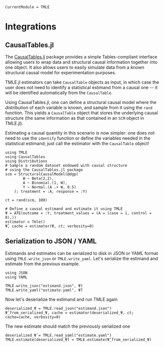 ```@meta
CurrentModule = TMLE
```

# Integrations


## CausalTables.jl

The [CausalTables.jl](https://salbalkus.github.io/CausalTables.jl/dev/) package provides a simple Tables-compliant interface allowing users to wrap data and structural causal information together into one object. It also allows users to easily simulate data from a *known* structural causal model for experimentation purposes.

TMLE.jl estimators can take `CausalTable` objects as input, in which case the user does not need to identify a statistical estimand from a causal one -- it will be identified automatically from the `CausalTable`. 

Using CausalTables.jl, one can define a structural causal model where the distribution of each variable is known, and sample from it using the `rand` function. This yields a `CausalTable` object that stores the underlying causal structure (the same information as that contained in an `SCM` object in TMLE.jl). 

Estimating a causal quantity in this scenario is now simpler: one does not need to use the `identify` function or define the variables needed in the statistical estimand; just call the estimator with the `CausalTable` object!


```@example integrations
using TMLE
using CausalTables
using Distributions
# Sample a random dataset endowed with causal structure
# using the CausalTables.jl package
scm = StructuralCausalModel(@dgp(
        W ~ Beta(2,2),
        A ~ Binomial.(1, W),
        Y ~ Normal.(A .+ W, 0.5)
    ); treatment = :A, response = :Y)

ct = rand(scm, 100)

# Define a causal estimand and estimate it using TMLE
Ψ = ATE(outcome = :Y, treatment_values = (A = (case = 1, control = 0),))
estimator = Tmle()
Ψ̂, cache = estimator(Ψ, ct; verbosity=0)
```

## Serialization to JSON / YAML

Estimands and estimates can be serialized to disk in JSON or YAML format using `TMLE.write_json` or `TMLE.write_yaml`. Let's serialize the estimand and estimate from the previous example.

```@example integrations
using JSON
using YAML

TMLE.write_json("estimand.json", Ψ)
TMLE.write_yaml("estimate.yaml", Ψ̂)
```

Now let's deserialize the estimand and run TMLE again

```@example integrations
deserialized_Ψ = TMLE.read_json("estimand.json")
Ψ̂_from_serialized_Ψ, cache = estimator(deserialized_Ψ, ct; cache=cache, verbosity=0)

```

The new estimate should match the previously serialized one

```@example integrations
deserialized_Ψ̂ = TMLE.read_yaml("estimate.yaml")
TMLE.estimate(deserialized_Ψ̂) ≈ TMLE.estimate(Ψ̂_from_serialized_Ψ)
```